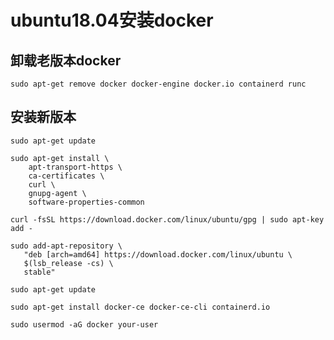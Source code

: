 # ubuntu18.04安装docker

## 卸载老版本docker

```shell
sudo apt-get remove docker docker-engine docker.io containerd runc
```

## 安装新版本

```shell
sudo apt-get update
```

```shell
sudo apt-get install \
    apt-transport-https \
    ca-certificates \
    curl \
    gnupg-agent \
    software-properties-common
```

```shell
curl -fsSL https://download.docker.com/linux/ubuntu/gpg | sudo apt-key add -
```

```shell
sudo add-apt-repository \
   "deb [arch=amd64] https://download.docker.com/linux/ubuntu \
   $(lsb_release -cs) \
   stable"
```

```shell
sudo apt-get update
```

```shell
sudo apt-get install docker-ce docker-ce-cli containerd.io
```

```shell
sudo usermod -aG docker your-user
```
